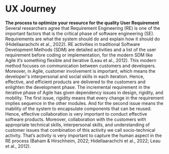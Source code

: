 # UX Journey<br>
<b>The process to optimize your resource for the quality User Requirement</b><br>
Several researchers agree that Requirement Engineering (RE) is one of the important factors that is the critical phase of software engineering (SE). Requirements are what the system should do and explain how it should do (Hidellaarachchi et al., 2022). RE activities in traditional Software Development Methods (SDM) are detailed activities and a list of the user requirement before coding or implementation, for the modern SDM like Agile it’s something flexible and iterative (Leau et al., 2012). This modern method focuses on communication between customers and developers. Moreover, in Agile, customer involvement is important, which means the developer's interpersonal and social skills in each iteration. Hence, effective, and efficient products are delivered to the customers and enlighten the development phase. The incremental requirement in the iterative phase of Agile has given dependency issues in design, rigidity, and mobility. The first issue, rigidity means that every change in the requirement implies sequence in the other modules. And for the second issue means the inability of the system to encapsulate components that can be reused. Hence, effective collaboration is very important to conduct effective software products. Moreover, collaboration with the customers with appropriate technical skills, interpersonal skills, and understanding of customer issues that combination of this activity we call socio-technical activity. That’s activity is very important to capture the human aspect in the RE process (Baham & Hirschheim, 2022; Hidellaarachchi et al., 2022; Leau et al., 2012).
